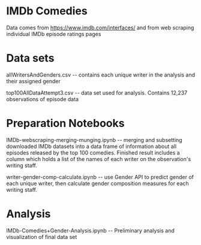 # IMDb Comedies

Data comes from https://www.imdb.com/interfaces/ and from web scraping individual IMDb episode ratings pages

# Data sets

allWritersAndGenders.csv -- contains each unique writer in the analysis and their assigned gender

top100AllDataAttempt3.csv -- data set used for analysis. Contains 12,237 observations of episode data

# Preparation Notebooks

IMDb-webscraping-merging-munging.ipynb -- merging and subsetting downloaded IMDb datasets into a data frame of information about all episodes released by the top 100 comedies. Finished result includes a column which holds a list of the names of each writer on the observation's writing staff.

writer-gender-comp-calculate.ipynb -- use Gender API to predict gender of each unique writer, then calculate gender composition measures for each writing staff.

# Analysis

IMDb-Comedies+Gender-Analysis.ipynb -- Preliminary analysis and visualization of final data set
